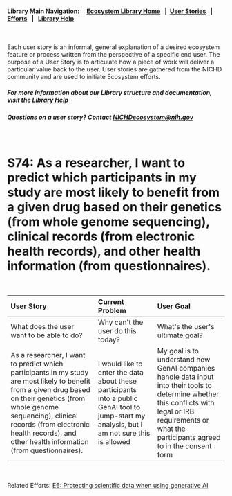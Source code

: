 #### Library Main Navigation: &nbsp; &nbsp; <b> [Ecosystem Library Home](https://github.com/NIH-NICHD-Ecosystem) </b> &nbsp; | &nbsp;[User Stories](https://github.com/NIH-NICHD-Ecosystem/UserStories/blob/main/README.md) &nbsp; | &nbsp; [Efforts](https://github.com/NIH-NICHD-Ecosystem/Efforts/blob/main/README.md) &nbsp; | &nbsp; [Library Help](https://github.com/NIH-NICHD-Ecosystem/LibraryHelp/blob/main/README.md)
</br>

Each user story is an informal, general explanation of a desired ecosystem feature or process written from the perspective of a specific end user. The purpose of a User Story is to articulate how a piece of work will deliver a particular value back to the user. User stories are gathered from the NICHD community and are used to initiate Ecosystem efforts.

##### For more information about our Library structure and documentation, visit the [Library Help](https://github.com/NIH-NICHD-Ecosystem/LibraryHelp/blob/main/README.md) 
##### Questions on a user story? Contact [NICHDecosystem@nih.gov](mailto:NICHDecosystem@nih.gov?subject=Ecosystem_Library)

<br>

# S74: As a researcher, I want to predict which participants in my study are most likely to benefit from a given drug based on their genetics (from whole genome sequencing), clinical records (from electronic health records), and other health information (from questionnaires). 

<br>

| User Story | Current Problem | User Goal
| :------------- | :------------ | :------------ |
| What does the user want to be able to do? | Why can't the user do this today? | What's the user's ultimate goal? 
| As a researcher, I want to predict which participants in my study are most likely to benefit from a given drug based on their genetics (from whole genome sequencing), clinical records (from electronic health records), and other health information (from questionnaires). | I would like to enter the data about these participants into a public GenAI tool to jump-start my analysis, but I am not sure this is allowed | My goal is to understand how GenAI companies handle data input into their tools to determine whether this conflicts with legal or IRB requirements or what the participants agreed to in the consent form

</br>

Related Efforts: 
[E6: Protecting scientific data when using generative AI ](https://github.com/NIH-NICHD-Ecosystem/E1_Data-Repository-Finder/blob/main/README.md)

</br>
